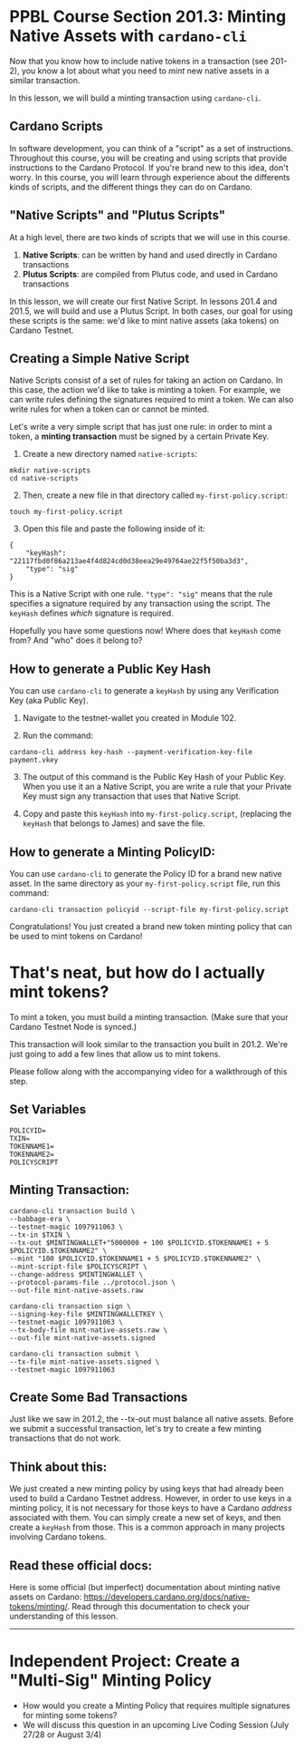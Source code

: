 # PPBL Course Section 201.3: Minting Native Assets with `cardano-cli`

Now that you know how to include native tokens in a transaction (see 201-2), you know a lot about what you need to *mint* new native assets in a similar transaction.

In this lesson, we will build a minting transaction using `cardano-cli`.

## Cardano Scripts

In software development, you can think of a "script" as a set of instructions. Throughout this course, you will be creating and using scripts that provide instructions to the Cardano Protocol. If you're brand new to this idea, don't worry. In this course, you will learn through experience about the differents kinds of scripts, and the different things they can do on Cardano.

## "Native Scripts" and "Plutus Scripts"
At a high level, there are two kinds of scripts that we will use in this course.
1. **Native Scripts**: can be written by hand and used directly in Cardano transactions
2. **Plutus Scripts**: are compiled from Plutus code, and used in Cardano transactions

In this lesson, we will create our first Native Script. In lessons 201.4 and 201.5, we will build and use a Plutus Script. In both cases, our goal for using these scripts is the same: we'd like to mint native assets (aka tokens) on Cardano Testnet.

## Creating a Simple Native Script
Native Scripts consist of a set of rules for taking an action on Cardano. In this case, the action we'd like to take is minting a token. For example, we can write rules defining the signatures required to mint a token. We can also write rules for when a token can or cannot be minted.

Let's write a very simple script that has just one rule: in order to mint a token, a **minting transaction** must be signed by a certain Private Key.

1. Create a new directory named `native-scripts`:
```
mkdir native-scripts
cd native-scripts
```
2. Then, create a new file in that directory called `my-first-policy.script`:
```
touch my-first-policy.script
```
3. Open this file and paste the following inside of it:
```
{
    "keyHash": "22117fbd0f86a213ae4f4d824cd0d38eea29e49764ae22f5f50ba3d3",
    "type": "sig"
}
```
This is a Native Script with one rule. `"type": "sig"` means that the rule specifies a signature required by any transaction using the script. The `keyHash` defines *which* signature is required.

Hopefully you have some questions now! Where does that `keyHash` come from? And "who" does it belong to?

## How to generate a Public Key Hash
You can use `cardano-cli` to generate a `keyHash` by using any Verification Key (aka Public Key).

1. Navigate to the testnet-wallet you created in Module 102.

2. Run the command:

```
cardano-cli address key-hash --payment-verification-key-file payment.vkey
```

3. The output of this command is the Public Key Hash of your Public Key. When you use it an a Native Script, you are write a rule that your Private Key must sign any transaction that uses that Native Script.

4. Copy and paste this `keyHash` into `my-first-policy.script`, (replacing the `keyHash` that belongs to James) and save the file.

## How to generate a Minting PolicyID:
You can use `cardano-cli` to generate the Policy ID for a brand new native asset. In the same directory as your `my-first-policy.script` file, run this command:

```
cardano-cli transaction policyid --script-file my-first-policy.script
```

Congratulations! You just created a brand new token minting policy that can be used to mint tokens on Cardano!

# That's neat, but how do I actually mint tokens?
To mint a token, you must build a minting transaction. (Make sure that your Cardano Testnet Node is synced.)

This transaction will look similar to the transaction you built in 201.2. We're just going to add a few lines that allow us to mint tokens.

Please follow along with the accompanying video for a walkthrough of this step.

## Set Variables
```
POLICYID=
TXIN=
TOKENNAME1=
TOKENNAME2=
POLICYSCRIPT
```

## Minting Transaction:
```
cardano-cli transaction build \
--babbage-era \
--testnet-magic 1097911063 \
--tx-in $TXIN \
--tx-out $MINTINGWALLET+"5000000 + 100 $POLICYID.$TOKENNAME1 + 5 $POLICYID.$TOKENNAME2" \
--mint "100 $POLICYID.$TOKENNAME1 + 5 $POLICYID.$TOKENNAME2" \
--mint-script-file $POLICYSCRIPT \
--change-address $MINTINGWALLET \
--protocol-params-file ../protocol.json \
--out-file mint-native-assets.raw

cardano-cli transaction sign \
--signing-key-file $MINTINGWALLETKEY \
--testnet-magic 1097911063 \
--tx-body-file mint-native-assets.raw \
--out-file mint-native-assets.signed

cardano-cli transaction submit \
--tx-file mint-native-assets.signed \
--testnet-magic 1097911063

```

## Create Some Bad Transactions
Just like we saw in 201.2, the --tx-out must balance all native assets. Before we submit a successful transaction, let's try to create a few minting transactions that do not work.

## Think about this:
We just created a new minting policy by using keys that had already been used to build a Cardano Testnet address. However, in order to use keys in a minting policy, it is not necessary for those keys to have a Cardano *address* associated with them. You can simply create a new set of keys, and then create a `keyHash` from those. This is a common approach in many projects involving Cardano tokens.

## Read these official docs:
Here is some official (but imperfect) documentation about minting native assets on Cardano: https://developers.cardano.org/docs/native-tokens/minting/. Read through this documentation to check your understanding of this lesson.

---

# Independent Project: Create a "Multi-Sig" Minting Policy
- How would you create a Minting Policy that requires multiple signatures for minting some tokens?
- We will discuss this question in an upcoming Live Coding Session (July 27/28 or August 3/4)